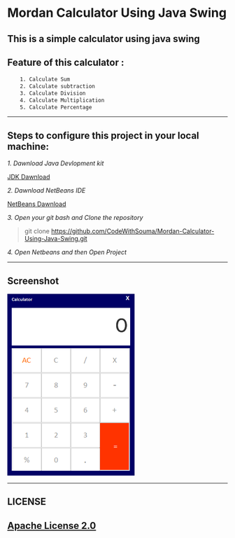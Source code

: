 # Mordan Calculator Using Java Swing 
## This is a simple calculator using java swing 

## Feature of this calculator :
        1. Calculate Sum
        2. Calculate subtraction
        3. Calculate Division
        4. Calculate Multiplication	
        5. Calculate Percentage

---
## Steps to configure this project in your local machine:

*1. Dawnload Java Devlopment kit*

[JDK Dawnload](https://www.oracle.com/in/java/technologies/javase/javase-jdk8-downloads.html "Java Devlopment kit Dawnload Link")

*2. Dawnload NetBeans IDE*

[NetBeans Dawnload](https://netbeans.org/downloads/8.2/rc/ "NetBeans Dawnload Link")

*3. Open your git bash and Clone the repository*

>git clone https://github.com/CodeWithSouma/Mordan-Calculator-Using-Java-Swing.git

*4. Open Netbeans and then Open Project*

---
## Screenshot

![Calculator image](https://github.com/CodeWithSouma/Mordan-Calculator-Using-Java-Swing/blob/master/Screenshot/swing_calculator.png)

---
## LICENSE

[Apache License 2.0](.\LICENSE.txt "Apache License 2.0")
---




